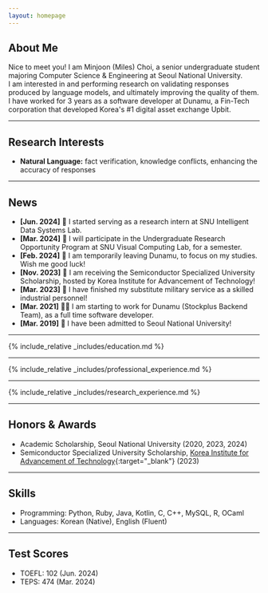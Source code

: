 ```yaml
---
layout: homepage
---
```


## About Me

Nice to meet you! I am Minjoon (Miles) Choi, a senior undergraduate student majoring Computer Science & Engineering at Seoul
National University.
<br/>
I am interested in and performing research on validating responses produced by language models, and ultimately improving
the quality of them.
<br/>
I have worked for 3 years as a software developer at Dunamu, a Fin-Tech corporation that developed Korea's #1 digital
asset exchange Upbit.

---

## Research Interests

- **Natural Language:** fact verification, knowledge conflicts, enhancing the accuracy of responses

---

## News
- **[Jun. 2024]** 🔬 I started serving as a research intern at SNU Intelligent Data Systems Lab.
- **[Mar. 2024]** 🔬 I will participate in the Undergraduate Research Opportunity Program at SNU Visual Computing Lab, for a semester.
- **[Feb. 2024]** 🏫 I am temporarily leaving Dunamu, to focus on my studies. Wish me good luck!
- **[Nov. 2023]** 🏅 I am receiving the Semiconductor Specialized University Scholarship, hosted by Korea Institute for Advancement of Technology!
- **[Mar. 2023]** 🎉 I have finished my substitute military service as a skilled industrial personnel!
- **[Mar. 2021]** 👨‍💻 I am starting to work for Dunamu (Stockplus Backend Team), as a full time software developer.
- **[Mar. 2019]** 🐣 I have been admitted to Seoul National University!

---

{% include_relative _includes/education.md %}
<br/>

---

{% include_relative _includes/professional_experience.md %}
<br/>

---

{% include_relative _includes/research_experience.md %}
<br/>

---

## Honors & Awards
- Academic Scholarship, Seoul National University (2020, 2023, 2024)
- Semiconductor Specialized University Scholarship, [Korea Institute for Advancement of Technology](https://www.kiat.or.kr/eng/user/main.do){:target="_blank"} (2023)

---

## Skills
- Programming: Python, Ruby, Java, Kotlin, C, C++, MySQL, R, OCaml
- Languages: Korean (Native), English (Fluent)

---

## Test Scores
- TOEFL: 102 (Jun. 2024)
- TEPS: 474 (Mar. 2024)
